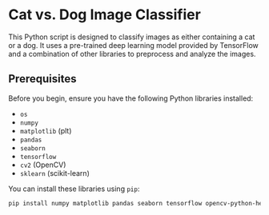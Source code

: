 # Cat vs. Dog Image Classifier

This Python script is designed to classify images as either containing a cat or a dog. It uses a pre-trained deep learning model provided by TensorFlow and a combination of other libraries to preprocess and analyze the images.

## Prerequisites

Before you begin, ensure you have the following Python libraries installed:

- `os`
- `numpy`
- `matplotlib` (plt)
- `pandas`
- `seaborn`
- `tensorflow`
- `cv2` (OpenCV)
- `sklearn` (scikit-learn)

You can install these libraries using `pip`:

```bash
pip install numpy matplotlib pandas seaborn tensorflow opencv-python-headless scikit-learn
